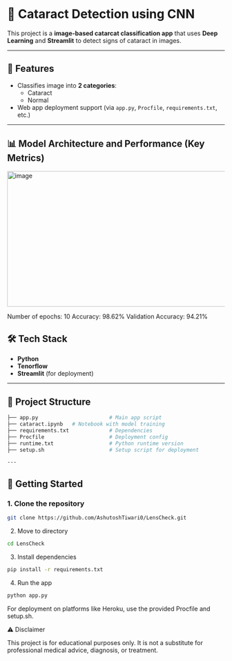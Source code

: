 # 🧠 Cataract Detection using CNN 

This project is a **image-based catarcat classification app** that uses **Deep Learning** and **Streamlit** to detect signs of cataract in images.  


---

## 🚀 Features  
- Classifies image into **2 categories**:  
  - Cataract
  - Normal 
- Web app deployment support (via `app.py`, `Procfile`, `requirements.txt`, etc.)  

---

## 📊 Model Architecture and Performance (Key Metrics)  
<img width="569" height="314" alt="image" src="https://github.com/user-attachments/assets/85e80bf0-577e-4130-9f8a-20ebb1eed6fe" />

Number of epochs: 10 
Accuracy: 98.62%
Validation Accuracy: 94.21%

## 🛠️ Tech Stack  
- **Python**  
- **Tenorflow**  
- **Streamlit** (for deployment)  

---

## 📂 Project Structure  

```bash
├── app.py                       # Main app script  
├── cataract.ipynb   # Notebook with model training   
├── requirements.txt             # Dependencies  
├── Procfile                     # Deployment config  
├── runtime.txt                  # Python runtime version  
├── setup.sh                     # Setup script for deployment   

---
```
## 🚀 Getting Started  

### 1. Clone the repository  
```bash
git clone https://github.com/AshutoshTiwari0/LensCheck.git

```
2. Move to directory
```bash
cd LensCheck
```
3. Install dependencies
``` bash
pip install -r requirements.txt
```
4. Run the app
``` bash
python app.py
```

For deployment on platforms like Heroku, use the provided Procfile and setup.sh.

⚠️ Disclaimer

This project is for educational purposes only. It is not a substitute for professional medical advice, diagnosis, or treatment.
